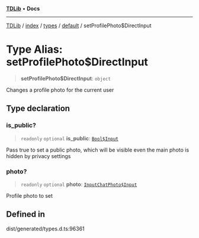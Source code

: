 [**TDLib**](../../../../../../README.md) • **Docs**

***

[TDLib](../../../../../../modules.md) / [index](../../../../../README.md) / [types](../../../README.md) / [default](../README.md) / setProfilePhoto$DirectInput

# Type Alias: setProfilePhoto$DirectInput

> **setProfilePhoto$DirectInput**: `object`

Changes a profile photo for the current user

## Type declaration

### is\_public?

> `readonly` `optional` **is\_public**: [`Bool$Input`](Bool$Input.md)

Pass true to set a public photo, which will be visible even the main photo is hidden by privacy settings

### photo?

> `readonly` `optional` **photo**: [`InputChatPhoto$Input`](InputChatPhoto$Input.md)

Profile photo to set

## Defined in

dist/generated/types.d.ts:96361
